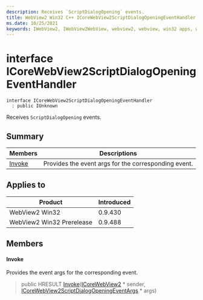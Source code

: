 ```yaml
---
description: Receives `ScriptDialogOpening` events.
title: WebView2 Win32 C++ ICoreWebView2ScriptDialogOpeningEventHandler
ms.date: 10/25/2021
keywords: IWebView2, IWebView2WebView, webview2, webview, win32 apps, win32, edge, ICoreWebView2, ICoreWebView2Controller, browser control, edge html, ICoreWebView2ScriptDialogOpeningEventHandler
---
```


# interface ICoreWebView2ScriptDialogOpeningEventHandler

```
interface ICoreWebView2ScriptDialogOpeningEventHandler
  : public IUnknown
```

Receives `ScriptDialogOpening` events.

## Summary

 Members                        | Descriptions
--------------------------------|---------------------------------------------
[Invoke](#invoke) | Provides the event args for the corresponding event.

## Applies to

Product                         | Introduced
--------------------------------|---------------------------------------------
WebView2 Win32            |    0.9.430
WebView2 Win32 Prerelease |    0.9.488

## Members

#### Invoke

Provides the event args for the corresponding event.

> public HRESULT [Invoke](#invoke)([ICoreWebView2](icorewebview2.md) * sender, [ICoreWebView2ScriptDialogOpeningEventArgs](icorewebview2scriptdialogopeningeventargs.md) * args)

